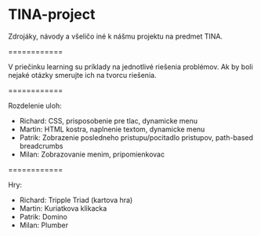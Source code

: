 TINA-project
============

Zdrojáky, návody a všeličo iné k nášmu projektu na predmet TINA.

============

V priečinku learning su príklady na jednotlivé riešenia problémov.
Ak by boli nejaké otázky smerujte ich na tvorcu riešenia.

============

Rozdelenie uloh:

- Richard: CSS, prisposobenie pre tlac, dynamicke menu
- Martin: HTML kostra, naplnenie textom, dynamicke menu
- Patrik: Zobrazenie posledneho pristupu/pocitadlo pristupov, path-based breadcrumbs
- Milan: Zobrazovanie menim, pripomienkovac

============

Hry: 

- Richard: Tripple Triad (kartova hra)
- Martin: Kuriatkova klikacka
- Patrik: Domino
- Milan: Plumber

